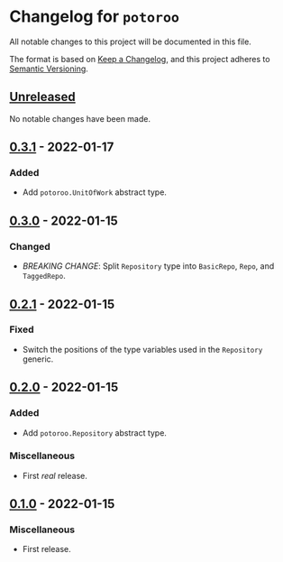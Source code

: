 # Changelog for `potoroo`

All notable changes to this project will be documented in this file.

The format is based on [Keep a Changelog], and this project adheres to
[Semantic Versioning].

[Keep a Changelog]: https://keepachangelog.com/en/1.0.0/
[Semantic Versioning]: https://semver.org/


## [Unreleased](https://github.com/bbugyi200/potoroo/compare/0.3.1...HEAD)

No notable changes have been made.


## [0.3.1](https://github.com/bbugyi200/potoroo/compare/0.3.0...0.3.1) - 2022-01-17

### Added

* Add `potoroo.UnitOfWork` abstract type.


## [0.3.0](https://github.com/bbugyi200/potoroo/compare/0.2.1...0.3.0) - 2022-01-15

### Changed

* *BREAKING CHANGE*: Split `Repository` type into `BasicRepo`, `Repo`, and `TaggedRepo`.


## [0.2.1](https://github.com/bbugyi200/potoroo/compare/0.2.0...0.2.1) - 2022-01-15

### Fixed

* Switch the positions of the type variables used in the `Repository` generic.


## [0.2.0](https://github.com/bbugyi200/potoroo/compare/0.1.0...0.2.0) - 2022-01-15

### Added

* Add `potoroo.Repository` abstract type.

### Miscellaneous

* First _real_ release.


## [0.1.0](https://github.com/bbugyi200/potoroo/releases/tag/0.1.0) - 2022-01-15

### Miscellaneous

* First release.
